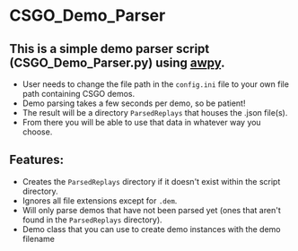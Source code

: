 # CSGO_Demo_Parser

## This is a simple demo parser script (CSGO_Demo_Parser.py) using [awpy](https://github.com/pnxenopoulos/awpy).
- User needs to change the file path in the `config.ini` file to your own file path containing CSGO demos.
- Demo parsing takes a few seconds per demo, so be patient!
- The result will be a directory `ParsedReplays` that houses the .json file(s).
- From there you will be able to use that data in whatever way you choose.
  
## Features:
- Creates the `ParsedReplays` directory if it doesn't exist within the script directory.
- Ignores all file extensions except for `.dem`.
- Will only parse demos that have not been parsed yet (ones that aren't found in the `ParsedReplays` directory).
- Demo class that you can use to create demo instances with the demo filename
